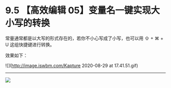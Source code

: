 # 9.5 【高效编辑 05】变量名一键实现大小写的转换

常量通常都是以大写的形式存在的，若你不小心写成了小写，也可以用 ⇧ + ⌘ + U 这组快捷键进行转换。

效果如下：

![](http://image.iswbm.com/Kapture 2020-08-29 at 17.41.51.gif)



---

![](http://image.iswbm.com/20200607174235.png)